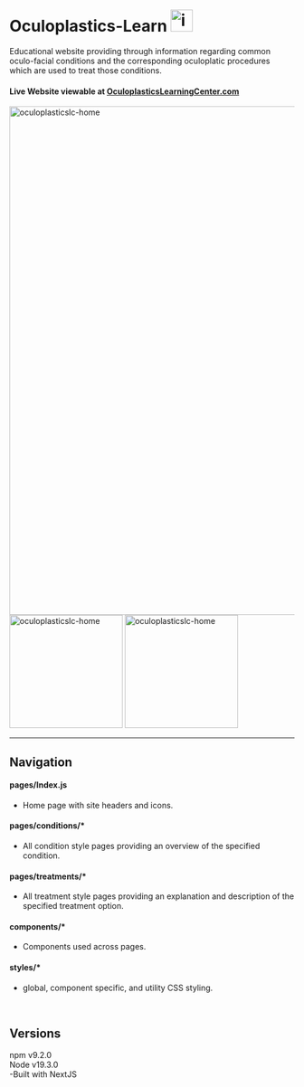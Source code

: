 # Oculoplastics-Learn <img width="39" alt="icon" src="https://github.com/MarineNewt/Oculoplastics-Learning-Center/assets/38538941/952551c5-a485-44a9-a0f0-1b29e7f88f2b">
Educational website providing through information regarding common oculo-facial conditions and the corresponding oculoplatic procedures which are used to treat those conditions.

#### Live Website viewable at <a href='https://oculoplasticslearningcenter.com/' target="_blank" rel="noopener noreferrer">OculoplasticsLearningCenter.com</a>
<img width="900" alt="oculoplasticslc-home" src="https://github.com/MarineNewt/Oculoplastics-Learning-Center/assets/38538941/e75fc054-1d8c-4099-9ae9-ad0df94835c3">
<img width="200" alt="oculoplasticslc-home" src="https://github.com/MarineNewt/Oculoplastics-Learning-Center/assets/38538941/0f59336c-1f1a-44ba-884c-03d5499bf2d0">
<img width="200" alt="oculoplasticslc-home" src="https://github.com/MarineNewt/Oculoplastics-Learning-Center/assets/38538941/c7e00e55-14e2-49f7-87aa-5795f6a30aff">

---

## Navigation
#### pages/Index.js
* Home page with site headers and icons.
#### pages/conditions/*
* All condition style pages providing an overview of the specified condition.
#### pages/treatments/*
* All treatment style pages providing an explanation and description of the specified treatment option.
#### components/*
* Components used across pages.
#### styles/*
* global, component specific, and utility CSS styling.
   
<br>

## Versions
npm v9.2.0  
Node v19.3.0  
-Built with NextJS
